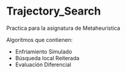 # Trajectory_Search

Practica para la asignatura de Metaheuristica

Algoritmos que contienen:

- Enfriamiento Simulado
- Búsqueda local Reiterada
- Evaluación Diferencial
